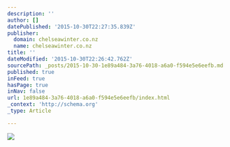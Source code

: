 ```yaml
---
description: ''
author: []
datePublished: '2015-10-30T22:27:35.839Z'
publisher:
  domain: chelseawinter.co.nz
  name: chelseawinter.co.nz
title: ''
dateModified: '2015-10-30T22:26:42.762Z'
sourcePath: _posts/2015-10-30-1e89a484-3a76-4018-a6a0-f594e5e6eefb.md
published: true
inFeed: true
hasPage: true
inNav: false
url: 1e89a484-3a76-4018-a6a0-f594e5e6eefb/index.html
_context: 'http://schema.org'
_type: Article

---
```

![](http://chelseawinter.co.nz/wp-content/uploads/2014/01/IMG_0089-2-1024x783.jpg)